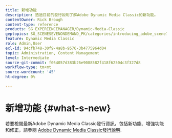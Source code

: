 ```yaml
---
title: 新增功能
description: 透過目前的發行說明了解Adobe Dynamic Media Classic的新功能。
contentOwner: Rick Brough
content-type: reference
products: SG_EXPERIENCEMANAGER/Dynamic-Media-Classic
geptopics: SG_SCENESEVENONDEMAND_PK/categories/introducing_adobe_scene7
feature: Dynamic Media Classic
role: Admin,User
exl-id: 94cfb748-30f9-4a8b-9576-3b4775964d04
topic: Administration, Content Management
level: Intermediate
source-git-commit: f054057d383b26e9088582f418f62504c3f327d8
workflow-type: tm+mt
source-wordcount: '45'
ht-degree: 0%

---
```


# 新增功能 {#what-s-new}

若要檢閱最新Adobe Dynamic Media Classic發行資訊，包括新功能、增強功能和修正，請參閱 [Adobe Dynamic Media Classic發行說明](https://experienceleague.adobe.com/en/docs/dynamic-media-developer-resources/release-notes/s7rn2017).
